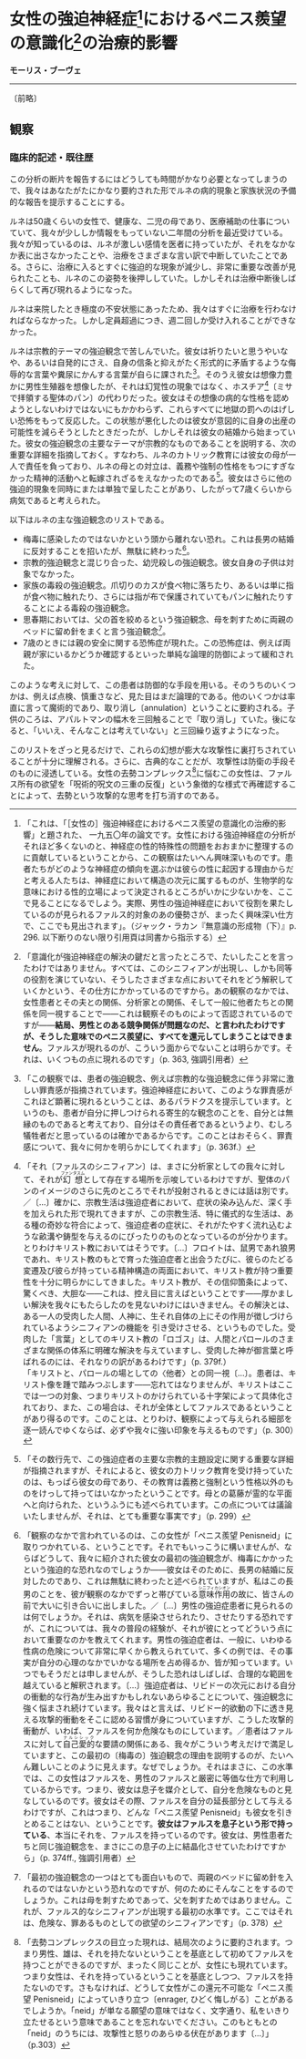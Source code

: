 <!-- Incidences thérapeutiques de la prise de conscience de l'envie de pénis dans la névrose obsessionnelle féminine -->
# 女性の強迫神経症[^féminine]におけるペニス羨望の意識化[^prise-de-conscience]の治療的影響

[^féminine]: 「これは、「［女性の］強迫神経症におけるペニス羨望の意識化の治療的影響」と題された、 一九五〇年の論文です。女性における強迫神経症の分析がそれほど多くないのと、神経症の性的特殊性の問題をおおまかに整理するのに貢献しているということから、この観察はたいへん興味深いものです。患者たちがどのような神経症の傾向を選ぶかは彼らの性に起因する理由からだと考える人たちは、神経症において構造の次元に属するものが、生物学的な意味における性的立場によって決定されるところがいかに少ないかを、ここで見ることになるでしよう。実際、男性の強迫神経症において役割を果たしているのが見られるファルス的対象のあの優勢さが、まったく興味深い仕方で、ここでも見出されます」。（ジャック・ラカン『無意識の形成物（下）』p. 296. 以下断りのない限り引用頁は同書から指示する）

[^prise-de-conscience]: 「意識化が強迫神経症の解決の鍵だと言ったところで、たいしたことを言ったわけではありません。すべては、このシニフィアンが出現し、しかも同等の役割を演じていない、そうしたさまざまな点においてそれをどう解釈していくかという、その仕方にかかっているのですから。あの観察のなかでは、女性患者とその夫との関係、分析家との関係、そして一般に他者たちとの関係を同一視することで——これは観察そのものによって否認されているのですが——**結局、男性とのある競争関係が問題なのだ、と言われたわけですが、そうした意味でのペニス羨望に、すべてを還元してしまうことはできません**。ファルスが現れるのが、こういう面からでないことは明らかです。それは、いくつもの点に現れるのです」（p. 363, 強調引用者）

<!-- Maurice Bouvet -->
**モーリス・ブーヴェ**

<!-- Œuvres psychanalytiques - I. La relation d'objet (névrose obsessionnelle - dépersonnalisation), Paris, Payot, 1967. pp. 49-75 -->

---

〔前略〕

<!-- OBSERVATION --> 
## 観察

<!-- Description clinique. Anamnèse. -->
### 臨床的記述・既往歴

<!-- Étant donné le temps inévitablement assez long que nécessite la relation de ce fragment d'analyse, nous allons essayer de vous présenter de façon très résumée l'exposé préalable des phénomènes morbides et de la situation familiale de Renée. -->
この分析の断片を報告するにはどうしても時間がかなり必要となってしまうので、我々はあなたがたにかなり要約された形でルネの病的現象と家族状況の予備的な報告を提示することにする。

<!-- C'est une femme de 50 ans environ, bien portante, mère de deux enfants, exerçant une profession paramédicale, qui a subi dans un proche passé une analyse de deux ans sur laquelle nous avons peu de renseignements. Nous savons qu'elle eut pour son médecin un sentiment assez vif qu'elle n'extériorisa pas facilement et qu'elle interrompit sa cure sous des prétextes variés. Elle n'était d'ailleurs encouragée dans cette attitude par une amélioration très importante de ses phénomènes obsessionnels qui s'amenuisaient dès qu'elle entrait en traitement, pour réapparaître d'ailleurs quelque temps après la suspension de celui-ci. -->
ルネは50歳くらいの女性で、健康な、二児の母であり、医療補助の仕事についていて、我々が少ししか情報をもっていない二年間の分析を最近受けている。我々が知っているのは、ルネが激しい感情を医者に持っていたが、それをなかなか表に出さなかったことや、治療をさまざまな言い訳で中断していたことである。さらに、治療に入るとすぐに強迫的な現象が減少し、非常に重要な改善が見られたことも、ルネのこの姿勢を後押ししていた。しかしそれは治療中断後しばらくして再び現れるようになった。

<!-- Elle était dans un état d'angoisse extrême quand elle vint nous trouver et nous dûmes la prendre en traitement immédiatement, ne pouvant la recevoir, comme elle était en surnombre, que deux fois par semaine. -->
ルネは来院したとき極度の不安状態にあったため、我々はすぐに治療を行わなければならなかった。しかし定員超過につき、週二回しか受け入れることができなかった。

<!-- Elle souffrait d'obsessions à thème religieux : phrases injurieuses ou scatologiques s'imposant à elle incoerciblement en contradiction formelle avec ses convictions, dès qu'elle désirait prier, ou même spontanément. Elle se représentait en outre, imaginativement, des organes génitaux masculins, sans qu'il s'agisse de phénomènes hallucinatoires, à la place de l'hostie. Elle réagissait à tout cela, quoique ne s'en dissimulant pas le caractère morbide, par une crainte violente de damnation. Cet état s'était aggravé lorsqu'elle avait essayé de diminuer volontairement ses possibilités de maternité, mais avait commencé dès son mariage. Notons ce détail important qui explique la thématisation religieuse principale de ses obsessions : sa mère fut seule responsable de son éducation catholique, et son conflit avec elle devait se reporter sur son activité spirituelle, qui n'eut d'ailleurs jamais qu'un caractère d'obligation et de contrainte. Elle avait présenté en outre d'autres phénomènes obsessionnels, soit concurremment, soit isolément, de telle manière qu'on pouvait la considérer comme malade, depuis l'âge de 7 ans environ. -->
ルネは宗教的テーマの強迫観念で苦しんでいた。彼女は祈りたいと思うやいなや、あるいは自発的にさえ、自身の信条と抑えがたく形式的に矛盾するような侮辱的な言葉や糞尿にかんする言葉が自らに課された[^culpabilité]。そのうえ彼女は想像力豊かに男性生殖器を想像したが、それは幻覚性の現象ではなく、ホスチア[^hostie]〔ミサで拝領する聖体のパン〕の代わりだった。彼女はその想像の病的な性格を認めようとしないわけではないにもかかわらず、これらすべてに地獄の罰へのはげしい恐怖をもって反応した。この状態が悪化したのは彼女が意図的に自身の出産の可能性を減らそうとしたときだったが、しかしそれは彼女の結婚から始まっていた。彼女の強迫観念の主要なテーマが宗教的なものであることを説明する、次の重要な詳細を指摘しておく。すなわち、ルネのカトリック教育には彼女の母が一人で責任を負っており、ルネの母との対立は、義務や強制の性格をもつにすぎなかった精神的活動へと転嫁されざるをえなかったのである[^catholique]。彼女はさらに他の強迫的現象を同時にまたは単独で呈したことがあり、したがって7歳くらいから病気であると考えられた。

[^culpabilité]: 「この観察では、患者の強迫観念、例えば宗教的な強迫観念に伴う非常に激しい罪責感が指摘されています。強迫神経症において、このような罪責感がこれほど顕著に現れるということは、あるパラドクスを提示しています。というのも、患者が自分に押しつけられる寄生的な観念のことを、自分とは無縁のものであると考えており、自分はその責任者であるというより、むしろ犠牲者だと思っているのは確かであるからです。このことはおそらく、罪責感について、我々に何かを明らかにしてくれます」（p. 363f.）

[^hostie]: 「それ〔ファルスのシニフィアン〕は、まさに分析家としての我々に対して、それが<ruby>幻想<rt>ファンタスム</rt></ruby>として存在する場所を示唆しているわけですが、聖体のパンのイメージのさらに先のところでそれが投射されるときには話は別です。／〔…〕確かに、宗教生活は強迫症者において、症状の染み込んだ、深く手を加えられた形で現れてきますが、この宗教生活、特に儀式的な生活は、ある種の奇妙な符合によって、強迫症者の症状に、それがたやすく流れ込むような畝溝や鋳型を与えるのにぴったりのものとなっているのが分かります。とりわけキリスト教においてはそうです。〔…〕フロイトは、鼠男であれ狼男であれ、キリスト教のもとで育った強迫症者と出会うたびに、彼らのたどる変遷及び彼らが持っている精神構造の両面において、キリスト教が持つ重要性を十分に明らかにしてきました。キリスト教が、その信仰箇条によって、驚くべき、大胆な——これは、控え目に言えばということです——厚かましい解決を我々にもたらしたのを見ないわけにはいきません。その解決とは、ある一人の受肉した人間、人神に、生それ自体の上にその作用が徴しづけられているようシニフィアンの機能を 引き受けさせる、というものでした。受肉した「言葉」としてのキリスト教の「ロゴス」は、人間とパロールのさまざまな関係の体系に明確な解決を与えていますし、受肉した神が御言葉と呼ばれるのには、それなりの訳があるわけです」（p. 379f.）<br>「キリストと、パロールの場としての〈他者〉との同一視〔…〕。患者は、キリスト像を踵で踏みつぶします——忘れてはなりませんが、キリストはここでは一つの対象、つまりキリストのかけられている十字架によって具体化されており、また、この場合は、それが全体としてファルスであるということがあり得るのです。このことは、とりわけ、観察によって与えられる細部を逐一読んでゆくならば、必ずや我々に強い印象を与えるものです」（p. 300）

[^catholique]: 「その数行先で、この強迫症者の主要な宗教的主題設定に関する重要な詳細が指摘されますが、それによると、彼女の力トリック教育を受け持っていたのは、もっぱら彼女の母であり、その教育は義務と強制という性格以外のものをけっして持ってはいなかったということです。母との葛藤が霊的な平面へと向けられた、というふうにも述べられています。この点については議論いたしませんが、それは、とても重要な事実です」（p. 299）

<!-- Voici la liste de ses principales obsessions -->
以下はルネの主な強迫観念のリストである。

<!-- crainte obsédante d'avoir contracté la syphilis, ce qui l'amena à s'opposer, en vain d'ailleurs, au mariage de son fils aîné ; -->
<!-- obsessions infanticides entremêlées à ses obsessions religieuses ; ses propres enfants n'en étaient pas l'objet ; -->
<!-- obsessions d'empoisonnement de sa famille par des rognures d'ongles tombant dans la nourriture, ou par simple contact des doigts avec les aliments, ou encore, par contact des doigts avec le pain, même protégé par un linge ; -->
<!-- à la puberté, obsession d'étrangler son père, obsession de semer des épingles dans le lit des parents pour piquer sa mère ; -->
<!-- à l'âge de 7 ans, apparition de phobies touchant la sécurité de ses parents - phobies soulagées par un simple moyen de défense logique : vérification de leur retour à la maison, par exemple. -->
- 梅毒に感染したのではないかという頭から離れない恐れ。これは長男の結婚に反対することを招いたが、無駄に終わった[^syphilis]。
- 宗教的強迫観念と混じり合った、幼児殺しの強迫観念。彼女自身の子供は対象でなかった。
- 家族の毒殺の強迫観念。爪切りのカスが食べ物に落ちたり、あるいは単に指が食べ物に触れたり、さらには指が布で保護されていてもパンに触れたりすることによる毒殺の強迫観念。
- 思春期においては、父の首を絞めるという強迫観念、母を刺すために両親のベッドに留め針をまくと言う強迫観念[^épingle]。
- 7歳のときには親の安全に関する恐怖症が現れた。この恐怖症は、例えば両親が家にいるかどうか確認するといった単純な論理的防御によって緩和された。

[^syphilis]: 「観察のなかで言われているのは、この女性が「ペニス羨望 Penisneid」に取りつかれている、ということです。それでもいっこうに構いませんが、ならばどうして、我々に紹介された彼女の最初の強迫観念が、梅毒にかかったという強迫的な恐れなのでしょうか——彼女はそのために、長男の結婚に反対したのであり、これは無駄に終わったと述べられていますが、私はこの長男のことを、彼が観察のなかでずっと帯びている<ruby>意味作用<rt>シニフィカシオン</rt></ruby>の故に、皆さんの前で大いに引き合いに出しました。／〔…〕男性の強迫症患者に見られるのは何でしょうか。それは、病気を感染させられたり、させたりする恐れですが、これについては、我々の普段の経験が、それが彼にとってどういう点において重要なのかを教えてくれます。男性の強迫症者は、一般に、いわゆる性病の危険について非常に早くから教えられていて、多くの例では、その事実が自分の心理のなかでいかなる場所を占め得るか、皆が知っています。いつでもそうだとは申しませんが、そうした恐れはしばしば、合理的な範囲を越えていると解釈されます。<!-- 例によって、これはへーゲルのなかにあります。しばらく以前から、薬による処置のおかげで、事態はかなり改善されてきました。しかし、それでも -->〔…〕強迫症者は、リビドーの次元における自分の衝動的な行為が生み出すかもしれないあらゆることについて、強迫観念に強く悩まされ続けています。我々はと言えば、リビドー的欲動の下に透き見える攻撃的衝動をそこに認める習慣が身についていますが、こうした攻撃的衝動が、いわば、ファルスを何か危険なものにしています。／患者はファルスに対して<ruby>自己愛的<rt>ナルシシック</rt></ruby>な要請の関係にある、我々がこういう考えだけで満足していますと、この最初の〔梅毒の〕強迫観念の理由を説明するのが、たいへん難しいことのように見えます。なぜでしょうか。それはまさに、この水準では、この女性はファルスを、男性のファルスと厳密に等価な仕方で利用しているからです。つまり、彼女は息子を媒介として、自分を危険なものと見なしているのです。彼女はその際、ファルスを自分の延長部分として与えるわけですが、これはつまり、どんな「ペニス羨望 Penisneid」も彼女を引きとめることはない、ということです。**彼女はファルスを息子という形で持っている**、本当にそれを、ファルスを持っているのです。彼女は、男性患者たちと同じ強迫観念を、まさにこの息子の上に結晶化させていたわけですから」（p. 374ff., 強調引用者）

[^épingle]: 「最初の強迫観念の一つはとても面白いもので、両親のベッドに留め針を入れるのではないかという恐れなのですが、何のためにそんなことをするのでしょうか。これは母を刺すためであって、父を刺すためではありません。これが、ファルス的なシニフィアンが出現する最初の水準です。ここではそれは、危険な、罪あるものとしての欲望のシニフィアンです」（p. 378）

<!-- Contre ces pensées, cette malade emploie des procédés de défense dont les uns sont encore d'apparence logique : vérifications, précautions ; dont les autres sont franchement magiques et se résument dans l'annulation : dans l'enfance toucher 3 fois la plinthe de l'appartement pour « annuler ». Plus tard, se répéter trois fois « non, je ne l'ai pas pensé ». -->
このような考えに対して、この患者は防御的な手段を用いる。そのうちのいくつかは、例えば点検、慎重さなど、見た目はまだ論理的である。他のいくつかは率直に言って魔術的であり、取り消し〔annulation〕ということに要約される。子供のころは、アパルトマンの幅木を三回触ることで「取り消し」ていた。後になると、「いいえ、そんなことは考えていない」と三回繰り返すようになった。

<!-- Il suffit de parcourir la liste de ces phantasmes pour se rendre compte qu'ils sont sous-tendus par une énorme agressivité ; d'ailleurs, comme il est classique de le constater, l'agressivité infiltre le moyen de défense lui-même. Cette femme souffrant d'un complexe de castration féminine annule ses pensées agressives de castration par la réaffirmation sur un mode symbolique de son désir de possession phallique, « triple répétition de la formule conjuratoire ». -->
このリストをざっと見るだけで、これらの幻想が膨大な攻撃性に裏打ちされていることが十分に理解される。さらに、古典的なことだが、攻撃性は防衛の手段そのものに浸透している。女性の去勢コンプレックス[^castration-féminine]に悩むこの女性は、ファルス所有の欲望を「呪術的呪文の三重の反復」という象徴的な様式で再確認することによって、去勢という攻撃的な思考を打ち消すのである。

[^castration-féminine]: 「去勢コンプレックスの目立った現れは、結局次のように要約されます。つまり男性、雄は、それを持たないということを基底として初めてファルスを持つことができるのですが、まったく同じことが、女性にも現れています。つまり女性は、それを持っているということを基底としつつ、ファルスを持たないのです。さもなければ、どうして女性がこの還元不可能な「ペニス羨望 Penisneid」によっていきり立つ〔enrager, ひどく悔しがる〕ことがあるでしようか。「neid」が単なる願望の意味ではなく、文字通り、私をいきり立たせるという意味であることを忘れないでください。このもともとの「neid」のうちには、攻撃性と怒りのあらゆる伏在があります〔…〕」（p.303）
